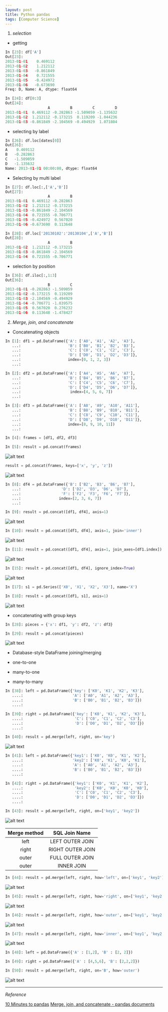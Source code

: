```yaml
---
layout: post
title: Python pandas
tags: [Computer Science]
---
```


1. *selection*

- getting

```python
In [23]: df['A']
Out[23]:
2013-01-01    0.469112
2013-01-02    1.212112
2013-01-03   -0.861849
2013-01-04    0.721555
2013-01-05   -0.424972
2013-01-06   -0.673690
Freq: D, Name: A, dtype: float64
```

```python
In [24]: df[0:3]
Out[24]:
                   A         B         C         D
2013-01-01  0.469112 -0.282863 -1.509059 -1.135632
2013-01-02  1.212112 -0.173215  0.119209 -1.044236
2013-01-03 -0.861849 -2.104569 -0.494929  1.071804

```

- selecting by label

```python
In [26]: df.loc[dates[0]]
Out[26]:
A    0.469112
B   -0.282863
C   -1.509059
D   -1.135632
Name: 2013-01-01 00:00:00, dtype: float64
```

- Selecting by multi label

```python
In [27]: df.loc[:,['A','B']]
Out[27]:
                   A         B
2013-01-01  0.469112 -0.282863
2013-01-02  1.212112 -0.173215
2013-01-03 -0.861849 -2.104569
2013-01-04  0.721555 -0.706771
2013-01-05 -0.424972  0.567020
2013-01-06 -0.673690  0.113648
```

```python
In [28]: df.loc['20130102':'20130104',['A','B']]
Out[28]:
                   A         B
2013-01-02  1.212112 -0.173215
2013-01-03 -0.861849 -2.104569
2013-01-04  0.721555 -0.706771
```

- selection by position

```python
In [36]: df.iloc[:,1:3]
Out[36]:
                   B         C
2013-01-01 -0.282863 -1.509059
2013-01-02 -0.173215  0.119209
2013-01-03 -2.104569 -0.494929
2013-01-04 -0.706771 -1.039575
2013-01-05  0.567020  0.276232
2013-01-06  0.113648 -1.478427
```


2. *Merge, join, and concatenate*

- Concatenating objects

```python
In [1]: df1 = pd.DataFrame({'A': ['A0', 'A1', 'A2', 'A3'],
   ...:                     'B': ['B0', 'B1', 'B2', 'B3'],
   ...:                     'C': ['C0', 'C1', 'C2', 'C3'],
   ...:                     'D': ['D0', 'D1', 'D2', 'D3']},
   ...:                     index=[0, 1, 2, 3])
   ...:

In [2]: df2 = pd.DataFrame({'A': ['A4', 'A5', 'A6', 'A7'],
   ...:                     'B': ['B4', 'B5', 'B6', 'B7'],
   ...:                     'C': ['C4', 'C5', 'C6', 'C7'],
   ...:                     'D': ['D4', 'D5', 'D6', 'D7']},
   ...:                      index=[4, 5, 6, 7])
   ...:

In [3]: df3 = pd.DataFrame({'A': ['A8', 'A9', 'A10', 'A11'],
   ...:                     'B': ['B8', 'B9', 'B10', 'B11'],
   ...:                     'C': ['C8', 'C9', 'C10', 'C11'],
   ...:                     'D': ['D8', 'D9', 'D10', 'D11']},
   ...:                     index=[8, 9, 10, 11])
   ...:

In [4]: frames = [df1, df2, df3]

In [5]: result = pd.concat(frames)

```
![alt text](/assets/img/merging_concat_basic.png)


```python
result = pd.concat(frames, keys=['x', 'y', 'z'])

```
![alt text](/assets/img/merging_concat_keys.png)


```python
In [8]: df4 = pd.DataFrame({'B': ['B2', 'B3', 'B6', 'B7'],
   ...:                  'D': ['D2', 'D3', 'D6', 'D7'],
   ...:                  'F': ['F2', 'F3', 'F6', 'F7']},
   ...:                 index=[2, 3, 6, 7])
   ...:

In [9]: result = pd.concat([df1, df4], axis=1)
```

![alt text](/assets/img/merging_concat_axis1.png)


```python
In [10]: result = pd.concat([df1, df4], axis=1, join='inner')
```

![alt text](/assets/img/merging_concat_axis1_inner.png)


```python
In [11]: result = pd.concat([df1, df4], axis=1, join_axes=[df1.index])
```

![alt text](/assets/img/merging_concat_axis1_join_axes.png)





```python
In [15]: result = pd.concat([df1, df4], ignore_index=True)
```

![alt text](/assets/img/merging_concat_ignore_index.png)




```python
In [17]: s1 = pd.Series(['X0', 'X1', 'X2', 'X3'], name='X')

In [18]: result = pd.concat([df1, s1], axis=1)

```
![alt text](/assets/img/merging_concat_mixed_ndim.png)


- concatenating with group keys


```python
In [28]: pieces = {'x': df1, 'y': df2, 'z': df3}

In [29]: result = pd.concat(pieces)
```
![alt text](/assets/img/merging_concat_dict.png)



- Database-style DataFrame joining/merging

- one-to-one

- many-to-one

- many-to-many


```python
In [38]: left = pd.DataFrame({'key': ['K0', 'K1', 'K2', 'K3'],
   ....:                      'A': ['A0', 'A1', 'A2', 'A3'],
   ....:                      'B': ['B0', 'B1', 'B2', 'B3']})
   ....:

In [39]: right = pd.DataFrame({'key': ['K0', 'K1', 'K2', 'K3'],
   ....:                       'C': ['C0', 'C1', 'C2', 'C3'],
   ....:                       'D': ['D0', 'D1', 'D2', 'D3']})
   ....:

In [40]: result = pd.merge(left, right, on='key')
```

![alt text](/assets/img/merging_merge_on_key.png)



```python
In [41]: left = pd.DataFrame({'key1': ['K0', 'K0', 'K1', 'K2'],
   ....:                      'key2': ['K0', 'K1', 'K0', 'K1'],
   ....:                      'A': ['A0', 'A1', 'A2', 'A3'],
   ....:                      'B': ['B0', 'B1', 'B2', 'B3']})
   ....:

In [42]: right = pd.DataFrame({'key1': ['K0', 'K1', 'K1', 'K2'],
   ....:                       'key2': ['K0', 'K0', 'K0', 'K0'],
   ....:                       'C': ['C0', 'C1', 'C2', 'C3'],
   ....:                       'D': ['D0', 'D1', 'D2', 'D3']})
   ....:

In [43]: result = pd.merge(left, right, on=['key1', 'key2'])
```

![alt text](/assets/img/merging_merge_on_key_multiple.png)


| Merge method  | SQL Join Name |
| :-----------: |:-------------:|
| left  | LEFT OUTER JOIN   |
| right |	RIGHT OUTER JOIN  |
| outer | FULL OUTER JOIN   |
| outer |	INNER JOIN        |


```python
In [44]: result = pd.merge(left, right, how='left', on=['key1', 'key2'])
```

![alt text](/assets/img/merging_merge_on_key_left.png)


```python
In [45]: result = pd.merge(left, right, how='right', on=['key1', 'key2'])
```

![alt text](/assets/img/merging_merge_on_key_right.png)


```python
In [46]: result = pd.merge(left, right, how='outer', on=['key1', 'key2'])
```

![alt text](/assets/img/merging_merge_on_key_outer.png)


```python
In [47]: result = pd.merge(left, right, how='inner', on=['key1', 'key2'])
```

![alt text](/assets/img/merging_merge_on_key_inner.png)


```python
In [48]: left = pd.DataFrame({'A' : [1,2], 'B' : [2, 2]})

In [49]: right = pd.DataFrame({'A' : [4,5,6], 'B': [2,2,2]})

In [50]: result = pd.merge(left, right, on='B', how='outer')
```

![alt text](/assets/img/merging_merge_on_key_dup.png)



***
*Reference*

[10 Minutes to pandas](http://pandas.pydata.org/pandas-docs/stable/10min.html)
[Merge, join, and concatenate - pandas documents](https://pandas.pydata.org/pandas-docs/stable/merging.html)
